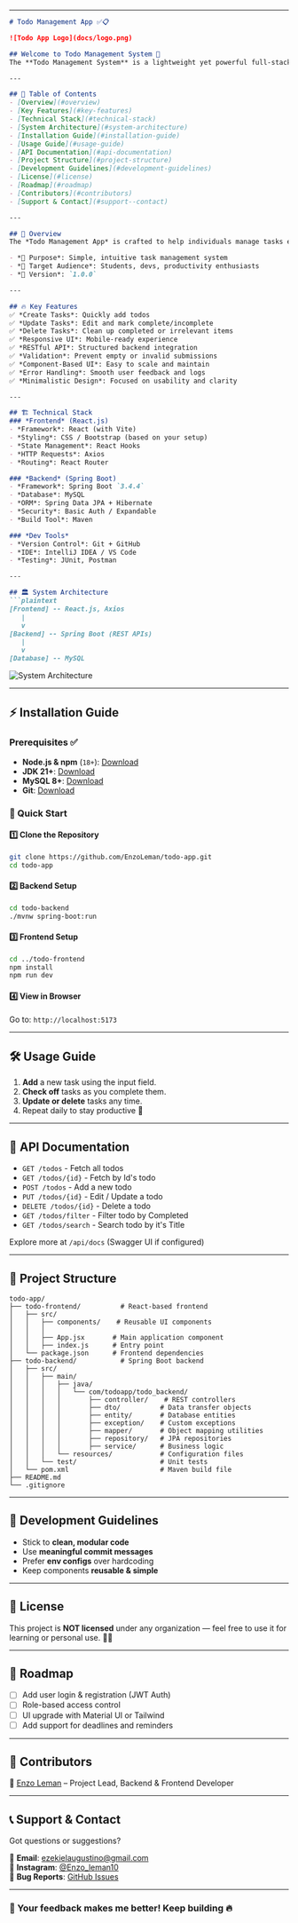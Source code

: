 
---

```markdown
# Todo Management App ✅📋

![Todo App Logo](docs/logo.png)

## Welcome to Todo Management System 🎉
The **Todo Management System** is a lightweight yet powerful full-stack application designed to keep your tasks organized, efficient, and easily manageable. With a modern **React.js** frontend and a robust **Spring Boot** backend, this app delivers simplicity, speed, and scalability for everyday productivity.

---

## 📌 Table of Contents
- [Overview](#overview)
- [Key Features](#key-features)
- [Technical Stack](#technical-stack)
- [System Architecture](#system-architecture)
- [Installation Guide](#installation-guide)
- [Usage Guide](#usage-guide)
- [API Documentation](#api-documentation)
- [Project Structure](#project-structure)
- [Development Guidelines](#development-guidelines)
- [License](#license)
- [Roadmap](#roadmap)
- [Contributors](#contributors)
- [Support & Contact](#support--contact)

---

## 🌟 Overview
The *Todo Management App* is crafted to help individuals manage tasks efficiently using a responsive and scalable tech stack.

- *🎯 Purpose*: Simple, intuitive task management system
- *👥 Target Audience*: Students, devs, productivity enthusiasts
- *🔖 Version*: `1.0.0`

---

## 🔥 Key Features
✅ *Create Tasks*: Quickly add todos  
✅ *Update Tasks*: Edit and mark complete/incomplete  
✅ *Delete Tasks*: Clean up completed or irrelevant items  
✅ *Responsive UI*: Mobile-ready experience  
✅ *RESTful API*: Structured backend integration  
✅ *Validation*: Prevent empty or invalid submissions  
✅ *Component-Based UI*: Easy to scale and maintain  
✅ *Error Handling*: Smooth user feedback and logs  
✅ *Minimalistic Design*: Focused on usability and clarity  

---

## 🏗️ Technical Stack
### *Frontend* (React.js)
- *Framework*: React (with Vite)
- *Styling*: CSS / Bootstrap (based on your setup)
- *State Management*: React Hooks
- *HTTP Requests*: Axios
- *Routing*: React Router

### *Backend* (Spring Boot)
- *Framework*: Spring Boot `3.4.4`
- *Database*: MySQL
- *ORM*: Spring Data JPA + Hibernate
- *Security*: Basic Auth / Expandable
- *Build Tool*: Maven

### *Dev Tools*
- *Version Control*: Git + GitHub
- *IDE*: IntelliJ IDEA / VS Code
- *Testing*: JUnit, Postman

---

## 🏛 System Architecture
```plaintext
[Frontend] -- React.js, Axios
   |
   v
[Backend] -- Spring Boot (REST APIs)
   |
   v
[Database] -- MySQL
```

![System Architecture](docs/system_architecture.png)

---

## ⚡ Installation Guide
### Prerequisites ✅
- **Node.js & npm** (`18+`): [Download](https://nodejs.org/)
- **JDK 21+**: [Download](https://www.oracle.com/java/technologies/javase/jdk21-archive-downloads.html)
- **MySQL 8+**: [Download](https://www.mysql.com/)
- **Git**: [Download](https://git-scm.com/)

### 🚀 Quick Start

#### 1️⃣ Clone the Repository
```bash
git clone https://github.com/EnzoLeman/todo-app.git
cd todo-app
```

#### 2️⃣ Backend Setup
```bash
cd todo-backend
./mvnw spring-boot:run
```

#### 3️⃣ Frontend Setup
```bash
cd ../todo-frontend
npm install
npm run dev
```

#### 4️⃣ View in Browser
Go to: `http://localhost:5173`

---

## 🛠 Usage Guide
1. **Add** a new task using the input field.
2. **Check off** tasks as you complete them.
3. **Update or delete** tasks any time.
4. Repeat daily to stay productive 💪

---

## 📑 API Documentation
- `GET /todos` - Fetch all todos
- `GET /todos/{id}` - Fetch by Id's todo  
- `POST /todos` - Add a new todo  
- `PUT /todos/{id}` - Edit / Update a todo  
- `DELETE /todos/{id}` - Delete a todo
- `GET /todos/filter` - Filter todo by Completed
- `GET /todos/search` - Search todo by it's Title   

Explore more at `/api/docs` (Swagger UI if configured)

---

## 📂 Project Structure
```plaintext
todo-app/
├── todo-frontend/          # React-based frontend
│   ├── src/
│   │   ├── components/    # Reusable UI components
│   │   │
│   │   ├── App.jsx       # Main application component
│   │   ├── index.js      # Entry point
│   └── package.json      # Frontend dependencies
├── todo-backend/           # Spring Boot backend
│   ├── src/
│   │   ├── main/
│   │   │   ├── java/
│   │   │   │   └── com/todoapp/todo_backend/
│   │   │   │       ├── controller/    # REST controllers
│   │   │   │       ├── dto/          # Data transfer objects
│   │   │   │       ├── entity/       # Database entities
│   │   │   │       ├── exception/    # Custom exceptions
│   │   │   │       ├── mapper/       # Object mapping utilities
│   │   │   │       ├── repository/   # JPA repositories
│   │   │   │       ├── service/      # Business logic
│   │   │   └── resources/            # Configuration files
│   │   └── test/                     # Unit tests
│   └── pom.xml                       # Maven build file
├── README.md
└── .gitignore
```

---

## 🔧 Development Guidelines
- Stick to **clean, modular code**
- Use **meaningful commit messages**
- Prefer **env configs** over hardcoding
- Keep components **reusable & simple**

---

## 📝 License
This project is **NOT licensed** under any organization — feel free to use it for learning or personal use. 🚫📜

---

## 🚀 Roadmap
- [ ] Add user login & registration (JWT Auth)  
- [ ] Role-based access control  
- [ ] UI upgrade with Material UI or Tailwind  
- [ ] Add support for deadlines and reminders  

---

## 🤝 Contributors
🔹 [Enzo Leman](https://github.com/EnzoLeman) – Project Lead, Backend & Frontend Developer

---

## 📞 Support & Contact
Got questions or suggestions?

📧 **Email**: ezekielaugustino@gmail.com  
📸 **Instagram**: [@Enzo_leman10](https://www.instagram.com/enzo_leman10/)  
🐛 **Bug Reports**: [GitHub Issues](https://github.com/EnzoLeman/ems-project/issues)

---

### 🚀 Your feedback makes me better! Keep building 🔥
```
